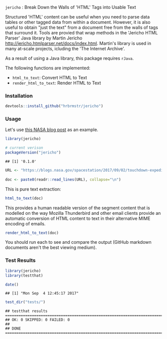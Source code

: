 
`jericho` : Break Down the Walls of 'HTML' Tags into Usable Text

Structured 'HTML' content can be useful when you need to parse data tables or other tagged data from within a document. However, it is also useful to obtain "just the text" from a document free from the walls of tags that surround it. Tools are provied that wrap methods in the 'Jericho HTML Parser' Java library by Martin Jericho <http://jericho.htmlparser.net/docs/index.html>. Martin's library is used in many at-scale projects, icluding the 'The Internet Archive'.

As a result of using a Java library, this package requires `rJava`.

The following functions are implemented:

-   `html_to_text`: Convert HTML to Text
-   `render_html_to_text`: Render HTML to Text

### Installation

``` r
devtools::install_github("hrbrmstr/jericho")
```

### Usage

Let's use [this NASA blog post](https://blogs.nasa.gov/spacestation/2017/09/02/touchdown-expedition-52-back-on-earth/) as an example.

``` r
library(jericho)

# current verison
packageVersion("jericho")
```

    ## [1] '0.1.0'

``` r
URL <- "https://blogs.nasa.gov/spacestation/2017/09/02/touchdown-expedition-52-back-on-earth/"
  
doc <- paste0(readr::read_lines(URL), collapse="\n")
```

This is pure text extraction:

``` r
html_to_text(doc)
```

This provides a human readable version of the segment content that is modelled on the way Mozilla Thunderbird and other email clients provide an automatic conversion of HTML content to text in their alternative MIME encoding of emails.

``` r
render_html_to_text(doc)
```

You should run each to see and compare the output (GitHub markdown documents aren't the best viewing medium).

### Test Results

``` r
library(jericho)
library(testthat)

date()
```

    ## [1] "Mon Sep  4 12:45:17 2017"

``` r
test_dir("tests/")
```

    ## testthat results ========================================================================================================
    ## OK: 0 SKIPPED: 0 FAILED: 0
    ## 
    ## DONE ===================================================================================================================
